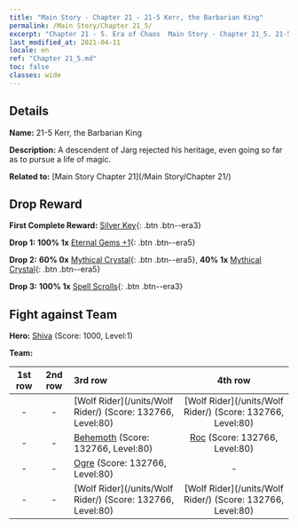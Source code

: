 ```yaml
---
title: "Main Story - Chapter 21 - 21-5 Kerr, the Barbarian King"
permalink: /Main Story/Chapter 21_5/
excerpt: "Chapter 21 - 5. Era of Chaos  Main Story - Chapter 21_5. 21-5 Kerr, the Barbarian King"
last_modified_at: 2021-04-11
locale: en
ref: "Chapter 21_5.md"
toc: false
classes: wide
---
```


## Details

 **Name:** 21-5 Kerr, the Barbarian King

 **Description:** A descendent of Jarg rejected his heritage, even going so far as to pursue a life of magic.

 **Related to:** [Main Story Chapter 21](/Main Story/Chapter 21/)

## Drop Reward

 **First Complete Reward:** [Silver Key](/Items/con_693/){: .btn .btn--era3}

 **Drop 1:** **100% 1x** [Eternal Gems +1](/Items/mat_72/){: .btn .btn--era5}

 **Drop 2:** **60% 0x** [Mythical Crystal](/Items/mat_66/){: .btn .btn--era5}, **40% 1x** [Mythical Crystal](/Items/mat_66/){: .btn .btn--era5}

 **Drop 3:** **100% 1x** [Spell Scrolls](/Items/con_694/){: .btn .btn--era3}


## Fight against Team
 **Hero:** [Shiva](/heroes/Shiva/) (Score: 1000, Level:1)

 **Team:**


  | 1st row | 2nd row | 3rd row | 4th row |
  |:----:|:----:|:----|:----:|
  | - | - | [Wolf Rider](/units/Wolf Rider/) (Score: 132766, Level:80)  | [Wolf Rider](/units/Wolf Rider/) (Score: 132766, Level:80)  |
  | - | - | [Behemoth](/units/Behemoth/) (Score: 132766, Level:80)  | [Roc](/units/Roc/) (Score: 132766, Level:80)  |
  | - | - | [Ogre](/units/Ogre/) (Score: 132766, Level:80)  | - |
  | - | - | [Wolf Rider](/units/Wolf Rider/) (Score: 132766, Level:80)  | [Wolf Rider](/units/Wolf Rider/) (Score: 132766, Level:80)  |


